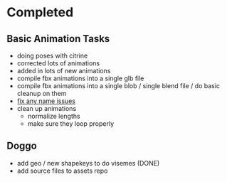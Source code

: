 # Completed 

## Basic Animation Tasks
* doing poses with citrine 
* corrected lots of animations
* added in lots of new animations 
* compile fbx animations into a single glb file 
* compile fbx animations into a single blob / single blend file / do basic cleanup on them
* [fix any name issues](https://github.com/webaverse/app/blob/ee3a4e1684d95c9ba50c349f55890c1ef2a8b539/avatars/avatars.js#L2205) 
* clean up animations 
  * normalize lengths 
  * make sure they loop properly 

## Doggo 

* add geo / new shapekeys to do visemes (DONE)
* add source files to assets repo
